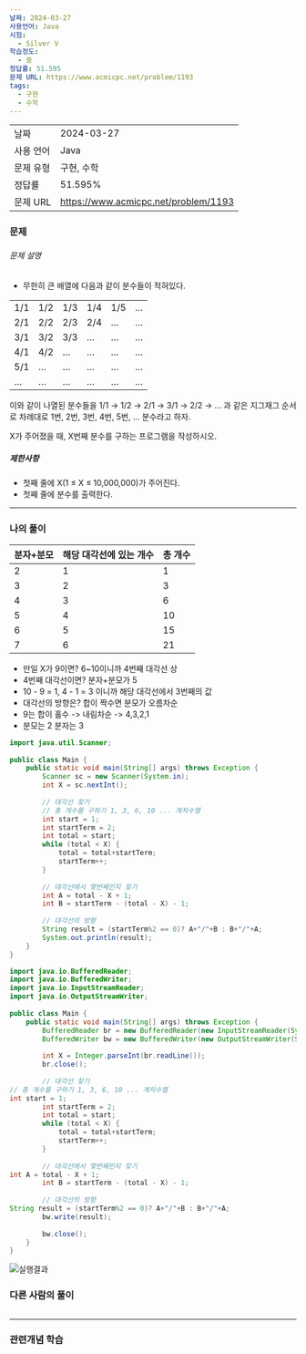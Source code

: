 ```yaml
---
날짜: 2024-03-27
사용언어: Java
시험:
  - Silver V
학습정도:
  - 중
정답률: 51.595
문제 URL: https://www.acmicpc.net/problem/1193
tags:
  - 구현
  - 수학
---
```


|        |                                      |
| ------ | ------------------------------------ |
| 날짜     | 2024-03-27                           |
| 사용 언어  | Java                                 |
| 문제 유형  | 구현, 수학                               |
| 정답률    | 51.595%                              |
| 문제 URL | https://www.acmicpc.net/problem/1193 |

### 문제

###### 문제 설명
- 무한히 큰 배열에 다음과 같이 분수들이 적혀있다.

|   |   |   |   |   |   |
|---|---|---|---|---|---|
|1/1|1/2|1/3|1/4|1/5|…|
|2/1|2/2|2/3|2/4|…|…|
|3/1|3/2|3/3|…|…|…|
|4/1|4/2|…|…|…|…|
|5/1|…|…|…|…|…|
|…|…|…|…|…|…|

이와 같이 나열된 분수들을 1/1 → 1/2 → 2/1 → 3/1 → 2/2 → … 과 같은 지그재그 순서로 차례대로 1번, 2번, 3번, 4번, 5번, … 분수라고 하자.

X가 주어졌을 때, X번째 분수를 구하는 프로그램을 작성하시오.

##### 제한사항
- 첫째 줄에 X(1 ≤ X ≤ 10,000,000)가 주어진다.
- 첫째 줄에 분수를 출력한다.

---

### 나의 풀이


| 분자+분모 | 해당 대각선에 있는 개수 | 총 개수 |
| --------- | ----------------------- | ------- |
| 2         | 1                       | 1       |
| 3         | 2                       | 3       |
| 4         | 3                       | 6       |
| 5         | 4                       | 10      |
| 6         | 5                       | 15      |
| 7         | 6                       | 21      |
- 만일 X가 9이면? 6~10이니까 4번째 대각선 상  
- 4번째 대각선이면? 분자+분모가 5  
- 10 - 9 = 1, 4 - 1 = 3 이니까 해당 대각선에서 3번째의 값  
- 대각선의 방향은? 합이 짝수면 분모가 오름차순  
- 9는 합이 홀수 -> 내림차순 -> 4,3,2,1  
- 분모는 2 분자는 3  

```java
import java.util.Scanner;  
  
public class Main {  
    public static void main(String[] args) throws Exception {  
        Scanner sc = new Scanner(System.in);  
        int X = sc.nextInt();  
  
        // 대각선 찾기  
        // 총 개수를 구하기 1, 3, 6, 10 ... 계차수열  
        int start = 1;  
        int startTerm = 2;  
        int total = start;  
        while (total < X) {  
            total = total+startTerm;  
            startTerm++;  
        }  
  
        // 대각선에서 몇번째인지 찾기  
        int A = total - X + 1;  
        int B = startTerm - (total - X) - 1;  
  
        // 대각선의 방향  
        String result = (startTerm%2 == 0)? A+"/"+B : B+"/"+A;  
        System.out.println(result);  
    }  
}
```

```Java
import java.io.BufferedReader;  
import java.io.BufferedWriter;  
import java.io.InputStreamReader;  
import java.io.OutputStreamWriter;  
  
public class Main {  
    public static void main(String[] args) throws Exception {  
        BufferedReader br = new BufferedReader(new InputStreamReader(System.in));  
        BufferedWriter bw = new BufferedWriter(new OutputStreamWriter(System.out));  
  
        int X = Integer.parseInt(br.readLine());  
        br.close();  
  
        // 대각선 찾기    
// 총 개수를 구하기 1, 3, 6, 10 ... 계차수열    
int start = 1;  
        int startTerm = 2;  
        int total = start;  
        while (total < X) {  
            total = total+startTerm;  
            startTerm++;  
        }  
  
        // 대각선에서 몇번째인지 찾기    
int A = total - X + 1;  
        int B = startTerm - (total - X) - 1;  
  
        // 대각선의 방향    
String result = (startTerm%2 == 0)? A+"/"+B : B+"/"+A;  
        bw.write(result);  
  
        bw.close();  
    }  
}
```

![실행결과](/assets/CodingTest/B1193.png)
### 다른 사람의 풀이

```java

```

---
### 관련개념 학습
